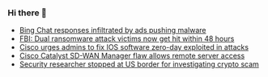 ### Hi there 👋

<!--START_SECTION:feed-->
* [Bing Chat responses infiltrated by ads pushing malware](https://www.bleepingcomputer.com/news/security/bing-chat-responses-infiltrated-by-ads-pushing-malware/)
* [FBI: Dual ransomware attack victims now get hit within 48 hours](https://www.bleepingcomputer.com/news/security/fbi-dual-ransomware-attack-victims-now-get-hit-within-48-hours/)
* [Cisco urges admins to fix IOS software zero-day exploited in attacks](https://www.bleepingcomputer.com/news/security/cisco-urges-admins-to-fix-ios-software-zero-day-exploited-in-attacks/)
* [Cisco Catalyst SD-WAN Manager flaw allows remote server access](https://www.bleepingcomputer.com/news/security/cisco-catalyst-sd-wan-manager-flaw-allows-remote-server-access/)
* [Security researcher stopped at US border for investigating crypto scam](https://www.bleepingcomputer.com/news/security/security-researcher-stopped-at-us-border-for-investigating-crypto-scam/)
<!--END_SECTION:feed-->

<!--
**frankenk/frankenk** is a ✨ _special_ ✨ repository because its `README.md` (this file) appears on your GitHub profile.

Here are some ideas to get you started:

- 🔭 I’m currently working on ...
- 🌱 I’m currently learning ...
- 👯 I’m looking to collaborate on ...
- 🤔 I’m looking for help with ...
- 💬 Ask me about ...
- 📫 How to reach me: ...
- 😄 Pronouns: ...
- ⚡ Fun fact: ...
-->



